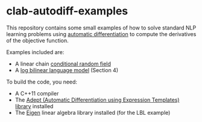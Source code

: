 clab-autodiff-examples
======================

This repository contains some small examples of how to solve standard NLP learning problems using [automatic differentiation](http://en.wikipedia.org/wiki/Automatic_differentiation) to compute the derivatives of the objective function.

Examples included are:

 * A linear chain [conditional random field](http://www-bcf.usc.edu/~feisha/pubs/shallow03.pdf)
 * A [log bilinear language model](http://machinelearning.wustl.edu/mlpapers/paper_files/icml2007_MnihH07.pdf) (Section 4)

To build the code, you need:

 * A C++11 compiler
 * The [Adept (Automatic Differentiation using Expression Templates) library](http://www.met.reading.ac.uk/clouds/adept/) installed
 * The [Eigen](http://eigen.tuxfamily.org/) linear algebra library installed (for the LBL example)

